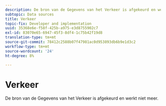 ```yaml
---
description: De bron van de Gegevens van het Verkeer is afgekeurd en werkt niet meer.
subtopic: Data sources
title: Verkeer
topic-fix: Developer and implementation
uuid: 35368e6e-f58f-425b-a975-e3d8755902c7
exl-id: 83070e65-6947-45f3-8df4-1c75b42f19d8
translation-type: tm+mt
source-git-commit: 78412c2588b07f47981ac0d953893db6b9e1d3c2
workflow-type: tm+mt
source-wordcount: '24'
ht-degree: 8%

---
```


# Verkeer

De bron van de Gegevens van het Verkeer is afgekeurd en werkt niet meer.
